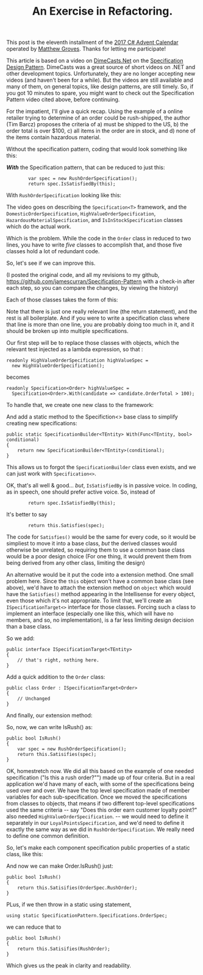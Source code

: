 ﻿---
layout: post
title: An Exercise in Refactoring.
tags: code programming csharp
---
This post is the eleventh installment of the [2017 C# Advent Calendar](https://crosscuttingconcerns.com/The-First-C-Advent-Calendar) operated by [Matthew Groves](https://crosscuttingconcerns.com/). Thanks for letting me participate!

This article is based on a video on [DimeCasts.Net](http://dimecasts.net/) on the [Specification Design Pattern](http://dimecasts.net/Content/WatchEpisode/139).  DimeCasts was a great source of short videos on .NET and other development topics.  Unfortunately, they are no longer accepting new videos (and haven't been for a while). But the videos are still available and many of them, on general topics, like design patterns, are still timely.  So, if you got 10 minutes to spare, you might want to check out the Specification Pattern video cited above, before continuing. 

For the impatient, I'll give a quick recap.  Using the example of a online retailer trying to determine of an order could be rush-shipped, the author (Tim Barcz) proposes the criteria of a) must be shipped to the US, b) the order total is over $100, c) all items in the order are in stock, and d) none of the items contain hazardous material.

Without the specification pattern, coding that would look something like this:

<script src="https://gist.github.com/jamescurran/44d36426ff70d28f0410e91db4acabe3.js"> </script>

**_With_** the Specification pattern, that can be reduced to just this:

            var spec = new RushOrderSpecification();
            return spec.IsSatisfiedBy(this);

With `RushOrderSpecification` looking like this:
<script src="https://gist.github.com/jamescurran/b37a86130c2032310be1cbe9e59815d1.js"> </script>

The video goes on describing the `Specification<T>` framework, and the `DomesticOrderSpecification`,  `HighValueOrderSpecification`, `HazardousMaterialSpecification`, and `IsInStockSpecification` classes which do the actual work.

Which is the problem.  While the code in the `Order` class in reduced to two lines, you have to write *five* classes to accomplish that, and those five classes hold a lot of redundant code.

So, let's see if we can improve this.

(I posted the original code, and all my revisions to my github, https://github.com/jamescurran/Specification-Pattern with a check-in after each step, so you can compare the changes, by viewing the history)

Each of those classes takes the form of this:
<script src="https://gist.github.com/jamescurran/71fbf5cfa91cbb90f297d98829225544.js"> </script>
Note that there is just one really relevant line (the return statement), and the rest is all boilerplate.  And if you were to write a specification class where that line is more than one line, you are probably doing too much in it, and it should be broken up into multiple specifications.

Our first step will be to replace those classes with objects, which the relevant test injected as a lambda expression, so that :

    readonly HighValueOrderSpecification highValueSpec =
      new HighValueOrderSpecification();
    
becomes

    readonly Specification<Order> highValueSpec =
      Specification<Order>.With(candidate => candidate.OrderTotal > 100);

 To handle that, we create one new class to the framework:
 <script src="https://gist.github.com/jamescurran/8b4751faea1250416d6a6ef864c76da6.js"> </script>
 
 And add a static method to the Specifiction<> base class to simplify creating new specifications:
 
    public static SpecificationBuilder<TEntity> With(Func<TEntity, bool> conditional)
    {
        return new SpecificationBuilder<TEntity>(conditional);
    }

This allows us to forgot the `SpecificationBuilder` class even exists, and we can just work with `Specification<>`.


OK, that's all well & good... *but*, `IsSatisfiedBy` is in passive voice.  In coding, as in speech, one should prefer active voice. So, instead of 

            return spec.IsSatisfiedBy(this);

It's better to say

            return this.Satisfies(spec);
            
The code for `Satisfies()` would be the same for every code, so it would be simpliest to move it into a base class, *but* the derived classes would otherwise be unrelated, so requiring them to use a common base class would be a poor design choice (For one thing, it would prevent them from being derived from any other class, limiting the design)

An alternative would be it put the code into a extension method.  One small problem here.  Since the `this` object won't have a common base class (see above), we'd have to attach the extension method on `object` which would have the `Satisfies()` method appearing in the Intellisense for every object, even those which it's not appropriate.  To limit that, we'll create an `ISpecificationTarget<>` interface for those classes.  Forcing such a class to implement an interface (especially one like this, which will have no members, and so, no implementation), is a far less limiting design decision than a base class.

So we add:

    public interface ISpecificationTarget<TEntity>
    {
        // that's right, nothing here.
    }
    
Add a quick addition to the `Order` class:

    public class Order : ISpecificationTarget<Order>
    {   
        // Unchanged
    }
    

And finally, our extension method:

<script src="https://gist.github.com/jamescurran/45205344b3c73735a0418696eebec1cc.js"> </script>

So, now, we can write IsRush() as:

    public bool IsRush()
    {
        var spec = new RushOrderSpecification();
        return this.Satisifies(spec);
    }
    
    
OK, homestretch now.  We did all this based on the example of one needed specification ("Is this a rush order?"") made up of four criteria.  But in a real application we'd have many of each, with some of the specifications being used over and over. We have the top level specification made of member variables for each sub-specification.   Once we moved the specifications from classes to objects, that means if two different top-level specifications used the same criteria -- say "Does this order earn customer loyalty point?" also needed `HighValueOrderSpecification`. -- we would need to define it separately in our `LoyalPointsSpecification`, and we'd need to define it exactly the same way as we did in `RushOrderSpecification`.  We really need to define one common definition.

So, let's make each component specification public properties of a static class, like this:
<script src="https://gist.github.com/jamescurran/ce36e52f5132bee77596c6bef494031b.js"> </script>

And now we can make Order.IsRush() just:

    public bool IsRush()
    {
        return this.Satisifies(OrderSpec.RushOrder);
    }

PLus, if we then throw in a static using statement, 

    using static SpecificationPattern.Specifications.OrderSpec;

we can reduce that to 

    public bool IsRush()
    {
        return this.Satisifies(RushOrder);
    }
    
Which gives us the peak in clarity and readability.


